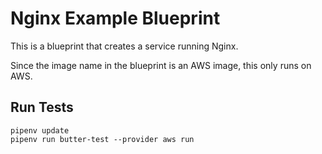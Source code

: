# Nginx Example Blueprint

This is a blueprint that creates a service running Nginx.

Since the image name in the blueprint is an AWS image, this only runs on AWS.

## Run Tests

```
pipenv update
pipenv run butter-test --provider aws run
```
